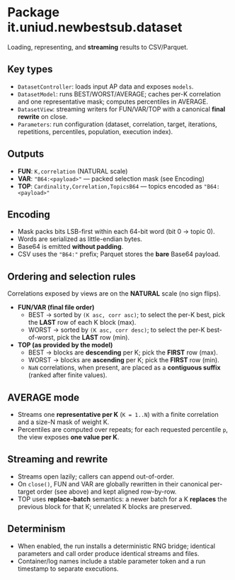 # Package it.uniud.newbestsub.dataset

Loading, representing, and **streaming** results to CSV/Parquet.

## Key types
- `DatasetController`: loads input AP data and exposes `models`.
- `DatasetModel`: runs BEST/WORST/AVERAGE; caches per-K correlation and one representative mask; computes percentiles in AVERAGE.
- `DatasetView`: streaming writers for FUN/VAR/TOP with a canonical **final rewrite** on close.
- `Parameters`: run configuration (dataset, correlation, target, iterations, repetitions, percentiles, population, execution index).

## Outputs
- **FUN**: `K,correlation` (NATURAL scale)
- **VAR**: `"B64:<payload>"` — packed selection mask (see Encoding)
- **TOP**: `Cardinality,Correlation,TopicsB64` — topics encoded as `"B64:<payload>"`

## Encoding
- Mask packs bits LSB-first within each 64-bit word (bit 0 → topic 0).
- Words are serialized as little-endian bytes.
- Base64 is emitted **without padding**.
- CSV uses the `"B64:"` prefix; Parquet stores the **bare** Base64 payload.

## Ordering and selection rules
Correlations exposed by views are on the **NATURAL** scale (no sign flips).

- **FUN/VAR (final file order)**  
  - BEST  → sorted by `(K asc, corr asc)`; to select the per-K best, pick the **LAST** row of each K block (max).  
  - WORST → sorted by `(K asc, corr desc)`; to select the per-K best-of-worst, pick the **LAST** row (min).
- **TOP (as provided by the model)**  
  - BEST  → blocks are **descending** per K; pick the **FIRST** row (max).  
  - WORST → blocks are **ascending** per K; pick the **FIRST** row (min).  
  - `NaN` correlations, when present, are placed as a **contiguous suffix** (ranked after finite values).

## AVERAGE mode
- Streams one **representative per K** (`K = 1..N`) with a finite correlation and a size-N mask of weight K.
- Percentiles are computed over repeats; for each requested percentile `p`, the view exposes **one value per K**.

## Streaming and rewrite
- Streams open lazily; callers can append out-of-order.
- On `close()`, FUN and VAR are globally rewritten in their canonical per-target order (see above) and kept aligned row-by-row.
- TOP uses **replace-batch** semantics: a newer batch for a K **replaces** the previous block for that K; unrelated K blocks are preserved.

## Determinism
- When enabled, the run installs a deterministic RNG bridge; identical parameters and call order produce identical streams and files.
- Container/log names include a stable parameter token and a run timestamp to separate executions.
